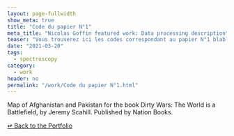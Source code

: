 ```yaml
---
layout: page-fullwidth
show_meta: true
title: "Code du papier N°1"
meta_title: "Nicolas Goffin featured work: Data processing description"
teaser: "Vous trouverez ici les codes correspondant au papier N°1 blablabla."
date: "2021-03-20"
tags:
  - spectroscopy 
category:
  - work
header: no
permalink: "/work/Code du papier N°1.html"
---
```



Map of Afghanistan and Pakistan for the book Dirty Wars: The World is a Battlefield, by Jeremy Scahill. Published by Nation Books.


[<span class="back-arrow">&#8619;</span> Back to the Portfolio](/work/)
